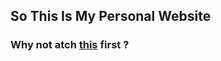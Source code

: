  ## So This Is My Personal Website  
  
    
  
  
###  Why not atch [this](http://dadaewqq.github.io) first ?  

